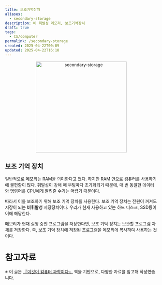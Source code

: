 ```yaml
---
title: 보조기억장치
aliases:
  - secondary-storage
description: 비 휘발성 메모리, 보조기억장치
draft: true
tags:
  - CS/computer
permalink: /secondary-storage
created: 2025-04-22T00:09
updated: 2025-04-22T16:18
---
```

<p align="center">
  <img src="https://media3.giphy.com/media/v1.Y2lkPTc5MGI3NjExeDBvcWU4MmNwNXowemI5ZDd6dGR2MnF5ZTBodDJmajV5Zmp0cGh0OSZlcD12MV9pbnRlcm5hbF9naWZfYnlfaWQmY3Q9Zw/101IgDtwWFQKti/giphy.gif" alt="secondary-storage" width="300">
</p>

## 보조 기억 장치

일반적으로 메모리는 RAM을 의미한다고 했다. 하지만 RAM 만으로 컴퓨터를 사용하기에 불편함이 많다. 휘발성이 강해 매 부팅마다 초기화되기 때문에, 매 번 동일한 데이터와 명령어를 CPU에게 알려줄 수기는 어렵기 때문이다.

따라서 이를 보조하기 위해 보조 기억 장치를 사용한다. 보조 기억 장치는 전원이 꺼져도 저장이 되는 **비휘발성** 저장장치이다. 우리가 현재 사용하고 있는 하드 디스크, SSD등이 이에 해당한다.  

메모리가 현재 실행 중인 프로그램을 저장한다면, 보조 기억 장치는 보관할 프로그램 자체를 저장한다. 즉, 보조 기억 장치에 저장된 프로그램을 메모리에 복사하여 사용하는 것이다. 


# 참고자료

※ 이 글은 [『이것이 컴퓨터 과학이다』](https://product.kyobobook.co.kr/detail/S000214014967) 책을 기반으로, 다양한 자료를 참고해 작성했습니다.